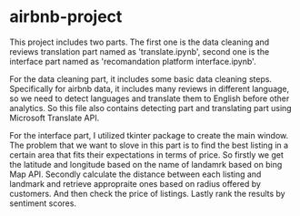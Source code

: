 # airbnb-project
This project includes two parts. The first one is the data cleaning and reviews translation part named as 'translate.ipynb', second one is the interface part named as 'recomandation platform interface.ipynb'.

For the data cleaning part, it includes some basic data cleaning steps. Specifically for airbnb data, it includes many reviews in different language, so we need to detect languages and translate them to English before other analytics. So this file also contains detecting part and translating part using Microsoft Translate API. 

For the interface part, I utilized tkinter package to create the main window. The problem that we want to slove in this part is to find the best listing in a certain area that fits their expectations in terms of price. So firstly we get the latitude and longitude based on the name of landamrk based on bing Map API. Secondly calculate the distance between each listing and landmark and retrieve appropraite ones based on radius offered by customers. And then check the price of listings. Lastly rank the results by sentiment scores. 
